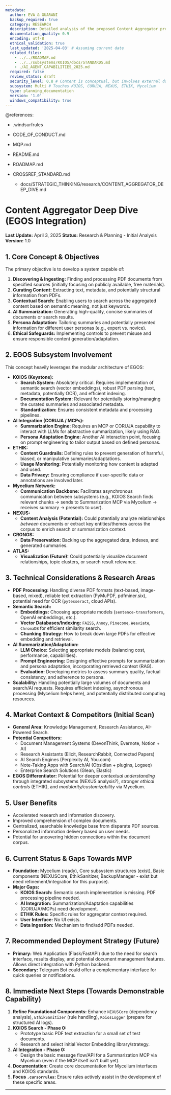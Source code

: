 ```yaml
---
metadata:
  author: EVA & GUARANI
  backup_required: true
  category: RESEARCH
  description: Detailed analysis of the proposed Content Aggregator product concept within EGOS.
  documentation_quality: 0.9
  encoding: utf-8
  ethical_validation: true
  last_updated: '2025-04-03' # Assuming current date
  related_files:
    - ../../ROADMAP.md
    - ../../subsystems/KOIOS/docs/STANDARDS.md
    - ./AI_AGENT_CAPABILITIES_2025.md
  required: false
  review_status: draft
  security_level: 0.8 # Content is conceptual, but involves external data
  subsystem: Multi # Touches KOIOS, CORUJA, NEXUS, ETHIK, Mycelium
  type: planning_documentation
  version: '1.0'
  windows_compatibility: true
---
```


@references:
- .windsurfrules
- CODE_OF_CONDUCT.md
- MQP.md
- README.md
- ROADMAP.md
- CROSSREF_STANDARD.md

  - docs/STRATEGIC_THINKING/research/CONTENT_AGGREGATOR_DEEP_DIVE.md

# Content Aggregator Deep Dive (EGOS Integration)

**Last Update:** April 3, 2025
**Status:** Research & Planning - Initial Analysis
**Version:** 1.0

## 1. Core Concept & Objectives

The primary objective is to develop a system capable of:

1. **Discovering & Ingesting:** Finding and processing PDF documents from specified sources (initially focusing on publicly available, free materials).
2. **Curating Content:** Extracting text, metadata, and potentially structural information from PDFs.
3. **Contextual Search:** Enabling users to search across the aggregated content based on semantic meaning, not just keywords.
4. **AI Summarization:** Generating high-quality, concise summaries of documents or search results.
5. **Persona Adaptation:** Tailoring summaries and potentially presented information for different user personas (e.g., expert vs. novice).
6. **Ethical Safeguards:** Implementing controls to prevent misuse and ensure responsible content generation/adaptation.

## 2. EGOS Subsystem Involvement

This concept heavily leverages the modular architecture of EGOS:

* **KOIOS (Keystone):**
  * **Search System:** Absolutely critical. Requires implementation of semantic search (vector embeddings), robust PDF parsing (text, metadata, potentially OCR), and efficient indexing.
  * **Documentation System:** Relevant for potentially storing/managing the curated summaries and associated metadata.
  * **Standardization:** Ensures consistent metadata and processing pipelines.
* **AI Integration (CORUJA / MCPs):**
  * **Summarization Engine:** Requires an MCP or CORUJA capability to interact with LLMs for abstractive summarization, likely using RAG.
  * **Persona Adaptation Engine:** Another AI interaction point, focusing on prompt engineering to tailor output based on defined personas.
* **ETHIK:**
  * **Content Guardrails:** Defining rules to prevent generation of harmful, biased, or manipulative summaries/adaptations.
  * **Usage Monitoring:** Potentially monitoring how content is adapted and used.
  * **Data Privacy:** Ensuring compliance if user-specific data or annotations are involved later.
* **Mycelium Network:**
  * **Communication Backbone:** Facilitates asynchronous communication between subsystems (e.g., KOIOS Search finds relevant chunks -> sends to Summarization MCP via Mycelium -> receives summary -> presents to user).
* **NEXUS:**
  * **Content Analysis (Potential):** Could potentially analyze relationships *between* documents or extract key entities/themes across the corpus to enrich search or summarization context.
* **CRONOS:**
  * **Data Preservation:** Backing up the aggregated data, indexes, and generated summaries.
* **ATLAS:**
  * **Visualization (Future):** Could potentially visualize document relationships, topic clusters, or search result relevance.

## 3. Technical Considerations & Research Areas

* **PDF Processing:** Handling diverse PDF formats (text-based, image-based, mixed), reliable text extraction (PyMuPDF, pdfminer.six), potential need for OCR (`pytesseract`, cloud APIs).
* **Semantic Search:**
  * **Embeddings:** Choosing appropriate models (`sentence-transformers`, OpenAI embeddings, etc.).
  * **Vector Databases/Indexing:** `FAISS`, `Annoy`, `Pinecone`, `Weaviate`, `ChromaDB` for efficient similarity search.
  * **Chunking Strategy:** How to break down large PDFs for effective embedding and retrieval.
* **AI Summarization/Adaptation:**
  * **LLM Choice:** Selecting appropriate models (balancing cost, performance, capabilities).
  * **Prompt Engineering:** Designing effective prompts for summarization and persona adaptation, incorporating retrieved context (RAG).
  * **Evaluation:** Developing metrics to assess summary quality, factual consistency, and adherence to persona.
* **Scalability:** Handling potentially large volumes of documents and search/AI requests. Requires efficient indexing, asynchronous processing (Mycelium helps here), and potentially distributed computing resources.

## 4. Market Context & Competitors (Initial Scan)

* **General Area:** Knowledge Management, Research Assistance, AI-Powered Search.
* **Potential Competitors:**
  * Document Management Systems (DevonThink, Evernote, Notion + AI)
  * Research Assistants (Elicit, ResearchRabbit, Connected Papers)
  * AI Search Engines (Perplexity AI, You.com)
  * Note-Taking Apps with Search/AI (Obsidian + plugins, Logseq)
  * Enterprise Search Solutions (Glean, Elastic)
* **EGOS Differentiator:** Potential for deeper *contextual understanding* through integrated subsystems (NEXUS analysis?), stronger *ethical controls* (ETHIK), and *modularity/customizability* via Mycelium.

## 5. User Benefits

* Accelerated research and information discovery.
* Improved comprehension of complex documents.
* Centralized, searchable knowledge base from disparate PDF sources.
* Personalized information delivery based on user needs.
* Potential for uncovering hidden connections within the document corpus.

## 6. Current Status & Gaps Towards MVP

* **Foundation:** Mycelium (ready), Core subsystem structures (exist), Basic components (NEXUSCore, EthikSanitizer, BackupManager - exist but need refinement/integration for this purpose).
* **Major Gaps:**
  * **KOIOS Search:** Semantic search implementation is missing. PDF processing pipeline needed.
  * **AI Integration:** Summarization/Adaptation capabilities (CORUJA/MCPs) need development.
  * **ETHIK Rules:** Specific rules for aggregator context required.
  * **User Interface:** No UI exists.
  * **Data Ingestion:** Mechanism to find/add PDFs needed.

## 7. Recommended Deployment Strategy (Future)

* **Primary:** Web Application (Flask/FastAPI) due to the need for search interface, results display, and potential document management features. Allows direct integration with Python backend.
* **Secondary:** Telegram Bot could offer a complementary interface for quick queries or notifications.

## 8. Immediate Next Steps (Towards Demonstrable Capability)

1. **Refine Foundational Components:** Enhance `NEXUSCore` (dependency analysis), `EthikSanitizer` (rule handling), `KoiosLogger` (prepare for structured AI logs).
2. **KOIOS Search - Phase 0:**
    * Prototype basic PDF text extraction for a small set of test documents.
    * Research and select initial Vector Embedding library/strategy.
3. **AI Integration - Phase 0:**
    * Design the basic message flow/API for a Summarization MCP via Mycelium (even if the MCP itself isn't built yet).
4. **Documentation:** Create core documentation for Mycelium interfaces and KOIOS standards.
5. **Focus `.cursorrules`:** Ensure rules actively assist in the development of these specific areas.

--- 